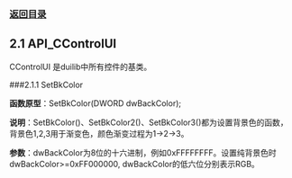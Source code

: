 ### [返回目录](0.目录.md)

## 2.1 API_CControlUI

CControlUI 是duilib中所有控件的基类。

###2.1.1 SetBkColor

**函数原型**：SetBkColor(DWORD dwBackColor);

**说明**：SetBkColor()、SetBkColor2()、SetBkColor3()都为设置背景色的函数，背景色1,2,3用于渐变色，颜色渐变过程为1->2->3。

**参数**：dwBackColor为8位的十六进制，例如0xFFFFFFFF。设置纯背景色时 dwBackColor>=0xFF000000, dwBackColor的低六位分别表示RGB。
